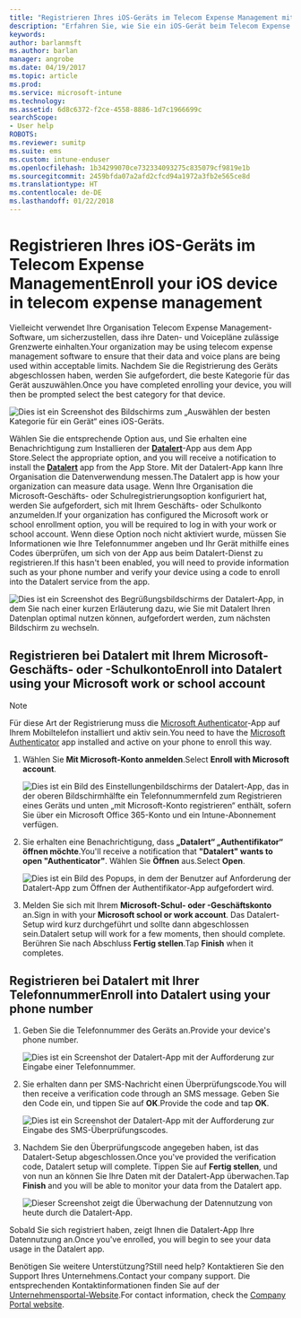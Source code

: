 ```yaml
---
title: "Registrieren Ihres iOS-Geräts im Telecom Expense Management mit Intune"
description: "Erfahren Sie, wie Sie ein iOS-Gerät beim Telecom Expense Management registrieren."
keywords: 
author: barlanmsft
ms.author: barlan
manager: angrobe
ms.date: 04/19/2017
ms.topic: article
ms.prod: 
ms.service: microsoft-intune
ms.technology: 
ms.assetid: 6d8c6372-f2ce-4558-8886-1d7c1966699c
searchScope:
- User help
ROBOTS: 
ms.reviewer: sumitp
ms.suite: ems
ms.custom: intune-enduser
ms.openlocfilehash: 1b34299070ce732334093275c835079cf9819e1b
ms.sourcegitcommit: 2459bfda07a2afd2cfcd94a1972a3fb2e565ce8d
ms.translationtype: HT
ms.contentlocale: de-DE
ms.lasthandoff: 01/22/2018
---
```

# <a name="enroll-your-ios-device-in-telecom-expense-management"></a><span data-ttu-id="8b08b-103">Registrieren Ihres iOS-Geräts im Telecom Expense Management</span><span class="sxs-lookup"><span data-stu-id="8b08b-103">Enroll your iOS device in telecom expense management</span></span>

<span data-ttu-id="8b08b-104">Vielleicht verwendet Ihre Organisation Telecom Expense Management-Software, um sicherzustellen, dass ihre Daten- und Voicepläne zulässige Grenzwerte einhalten.</span><span class="sxs-lookup"><span data-stu-id="8b08b-104">Your organization may be using telecom expense management software to ensure that their data and voice plans are being used within acceptable limits.</span></span> <span data-ttu-id="8b08b-105">Nachdem Sie die Registrierung des Geräts abgeschlossen haben, werden Sie aufgefordert, die beste Kategorie für das Gerät auszuwählen.</span><span class="sxs-lookup"><span data-stu-id="8b08b-105">Once you have completed enrolling your device, you will then be prompted select the best category for that device.</span></span>

  ![Dies ist ein Screenshot des Bildschirms zum „Auswählen der besten Kategorie für ein Gerät“ eines iOS-Geräts.](./media/ios-enroll-10-tem-select-best-category.png)

<span data-ttu-id="8b08b-108">Wählen Sie die entsprechende Option aus, und Sie erhalten eine Benachrichtigung zum Installieren der [__Datalert__](https://itunes.apple.com/app/datalert/id771029268?mt=8)-App aus dem App Store.</span><span class="sxs-lookup"><span data-stu-id="8b08b-108">Select the appropriate option, and you will receive a notification to install the [__Datalert__](https://itunes.apple.com/app/datalert/id771029268?mt=8) app from the App Store.</span></span> <span data-ttu-id="8b08b-109">Mit der Datalert-App kann Ihre Organisation die Datenverwendung messen.</span><span class="sxs-lookup"><span data-stu-id="8b08b-109">The Datalert app is how your organization can measure data usage.</span></span> <span data-ttu-id="8b08b-110">Wenn Ihre Organisation die Microsoft-Geschäfts- oder Schulregistrierungsoption konfiguriert hat, werden Sie aufgefordert, sich mit Ihrem Geschäfts- oder Schulkonto anzumelden.</span><span class="sxs-lookup"><span data-stu-id="8b08b-110">If your organization has configured the Microsoft work or school enrollment option, you will be required to log in with your work or school account.</span></span> <span data-ttu-id="8b08b-111">Wenn diese Option noch nicht aktiviert wurde, müssen Sie Informationen wie Ihre Telefonnummer angeben und Ihr Gerät mithilfe eines Codes überprüfen, um sich von der App aus beim Datalert-Dienst zu registrieren.</span><span class="sxs-lookup"><span data-stu-id="8b08b-111">If this hasn't been enabled, you will need to provide information such as your phone number and verify your device using a code to enroll into the Datalert service from the app.</span></span>

  ![Dies ist ein Screenshot des Begrüßungsbildschirms der Datalert-App, in dem Sie nach einer kurzen Erläuterung dazu, wie Sie mit Datalert Ihren Datenplan optimal nutzen können, aufgefordert werden, zum nächsten Bildschirm zu wechseln.](./media/ios-enroll-11-tem-datalert-setup.png)

## <a name="enroll-into-datalert-using-your-microsoft-work-or-school-account"></a><span data-ttu-id="8b08b-113">Registrieren bei Datalert mit Ihrem Microsoft-Geschäfts- oder -Schulkonto</span><span class="sxs-lookup"><span data-stu-id="8b08b-113">Enroll into Datalert using your Microsoft work or school account</span></span>

> [!NOTE]
> <span data-ttu-id="8b08b-114">Für diese Art der Registrierung muss die [Microsoft Authenticator](https://docs.microsoft.com/azure/multi-factor-authentication/end-user/microsoft-authenticator-app-how-to)-App auf Ihrem Mobiltelefon installiert und aktiv sein.</span><span class="sxs-lookup"><span data-stu-id="8b08b-114">You need to have the [Microsoft Authenticator](https://docs.microsoft.com/azure/multi-factor-authentication/end-user/microsoft-authenticator-app-how-to) app installed and active on your phone to enroll this way.</span></span>

1. <span data-ttu-id="8b08b-115">Wählen Sie __Mit Microsoft-Konto anmelden__.</span><span class="sxs-lookup"><span data-stu-id="8b08b-115">Select __Enroll with Microsoft account__.</span></span>

   ![Dies ist ein Bild des Einstellungenbildschirms der Datalert-App, das in der oberen Bildschirmhälfte ein Telefonnummernfeld zum Registrieren eines Geräts und unten „mit Microsoft-Konto registrieren“ enthält, sofern Sie über ein Microsoft Office 365-Konto und ein Intune-Abonnement verfügen.](./media/ios-enroll-11a-tem-datalert-enroll-msft-account.png)

2. <span data-ttu-id="8b08b-117">Sie erhalten eine Benachrichtigung, dass __„Datalert“ „Authentifikator“ öffnen möchte__.</span><span class="sxs-lookup"><span data-stu-id="8b08b-117">You'll receive a notification that __"Datalert" wants to open "Authenticator"__.</span></span> <span data-ttu-id="8b08b-118">Wählen Sie __Öffnen__ aus.</span><span class="sxs-lookup"><span data-stu-id="8b08b-118">Select __Open__.</span></span>

   ![Dies ist ein Bild des Popups, in dem der Benutzer auf Anforderung der Datalert-App zum Öffnen der Authentifikator-App aufgefordert wird.](./media/ios-enroll-11b-tem-datalert-open-authenticator.png)

3. <span data-ttu-id="8b08b-120">Melden Sie sich mit Ihrem __Microsoft-Schul- oder -Geschäftskonto__ an.</span><span class="sxs-lookup"><span data-stu-id="8b08b-120">Sign in with your __Microsoft school or work account__.</span></span> <span data-ttu-id="8b08b-121">Das Datalert-Setup wird kurz durchgeführt und sollte dann abgeschlossen sein.</span><span class="sxs-lookup"><span data-stu-id="8b08b-121">Datalert setup will work for a few moments, then should complete.</span></span> <span data-ttu-id="8b08b-122">Berühren Sie nach Abschluss __Fertig stellen__.</span><span class="sxs-lookup"><span data-stu-id="8b08b-122">Tap __Finish__ when it completes.</span></span>

## <a name="enroll-into-datalert-using-your-phone-number"></a><span data-ttu-id="8b08b-123">Registrieren bei Datalert mit Ihrer Telefonnummer</span><span class="sxs-lookup"><span data-stu-id="8b08b-123">Enroll into Datalert using your phone number</span></span>

1. <span data-ttu-id="8b08b-124">Geben Sie die Telefonnummer des Geräts an.</span><span class="sxs-lookup"><span data-stu-id="8b08b-124">Provide your device's phone number.</span></span>

   ![Dies ist ein Screenshot der Datalert-App mit der Aufforderung zur Eingabe einer Telefonnummer.](./media/ios-enroll-12-tem-datalert-phone-number.png)

2. <span data-ttu-id="8b08b-126">Sie erhalten dann per SMS-Nachricht einen Überprüfungscode.</span><span class="sxs-lookup"><span data-stu-id="8b08b-126">You will then receive a verification code through an SMS message.</span></span> <span data-ttu-id="8b08b-127">Geben Sie den Code ein, und tippen Sie auf __OK__.</span><span class="sxs-lookup"><span data-stu-id="8b08b-127">Provide the code and tap __OK__.</span></span>

   ![Dies ist ein Screenshot der Datalert-App mit der Aufforderung zur Eingabe des SMS-Überprüfungscodes.](./media/ios-enroll-13-tem-datalert-sms.png)

3. <span data-ttu-id="8b08b-129">Nachdem Sie den Überprüfungscode angegeben haben, ist das Datalert-Setup abgeschlossen.</span><span class="sxs-lookup"><span data-stu-id="8b08b-129">Once you've provided the verification code, Datalert setup will complete.</span></span> <span data-ttu-id="8b08b-130">Tippen Sie auf __Fertig stellen__, und von nun an können Sie Ihre Daten mit der Datalert-App überwachen.</span><span class="sxs-lookup"><span data-stu-id="8b08b-130">Tap __Finish__ and you will be able to monitor your data from the Datalert app.</span></span>

   ![Dieser Screenshot zeigt die Überwachung der Datennutzung von heute durch die Datalert-App.](./media/ios-enroll-14-tem-datalert-monitoring-active.png)

<span data-ttu-id="8b08b-132">Sobald Sie sich registriert haben, zeigt Ihnen die Datalert-App Ihre Datennutzung an.</span><span class="sxs-lookup"><span data-stu-id="8b08b-132">Once you've enrolled, you will begin to see your data usage in the Datalert app.</span></span>

<span data-ttu-id="8b08b-133">Benötigen Sie weitere Unterstützung?</span><span class="sxs-lookup"><span data-stu-id="8b08b-133">Still need help?</span></span> <span data-ttu-id="8b08b-134">Kontaktieren Sie den Support Ihres Unternehmens.</span><span class="sxs-lookup"><span data-stu-id="8b08b-134">Contact your company support.</span></span> <span data-ttu-id="8b08b-135">Die entsprechenden Kontaktinformationen finden Sie auf der [Unternehmensportal-Website](https://portal.manage.microsoft.com#HelpDeskDialog).</span><span class="sxs-lookup"><span data-stu-id="8b08b-135">For contact information, check the [Company Portal website](https://portal.manage.microsoft.com#HelpDeskDialog).</span></span>
